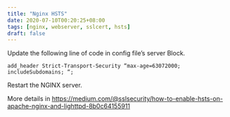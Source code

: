 ```yaml
---
title: "Nginx HSTS"
date: 2020-07-10T00:20:25+08:00
tags: [nginx, webserver, sslcert, hsts]
draft: false
---
```


Update the following line of code in config file’s server Block.
```
add_header Strict-Transport-Security “max-age=63072000; includeSubdomains; “;
```
Restart the NGINX server.

More details in https://medium.com/@sslsecurity/how-to-enable-hsts-on-apache-nginx-and-lighttpd-8b0c64155911
